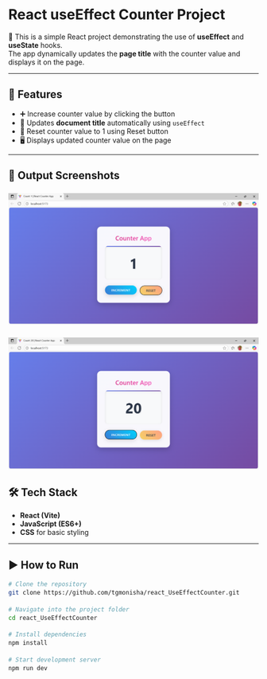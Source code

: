 # React useEffect Counter Project

🚀 This is a simple React project demonstrating the use of **useEffect** and **useState** hooks.  
The app dynamically updates the **page title** with the counter value and displays it on the page.  

---

## 📌 Features
- ➕ Increase counter value by clicking the button  
- 🔄 Updates **document title** automatically using `useEffect`
- 🔁 Reset counter value to 1 using Reset button 
- 🖥️ Displays updated counter value on the page  

---

## 📸 Output Screenshots

###
![Output1](./output1.png)  

###
![Output2](./output2.png)  

## 🛠️ Tech Stack
- **React (Vite)**
- **JavaScript (ES6+)**
- **CSS** for basic styling  

---

## ▶️ How to Run
```bash
# Clone the repository
git clone https://github.com/tgmonisha/react_UseEffectCounter.git

# Navigate into the project folder
cd react_UseEffectCounter

# Install dependencies
npm install

# Start development server
npm run dev
